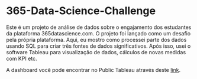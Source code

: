 
# 365-Data-Science-Challenge

Este é um projeto de análise de dados sobre o engajamento dos estudantes da plataforma 365datascience.com. O projeto foi lançado como um desafio pela própria plataforma. Aqui, eu mostro como processei parte dos dados usando SQL para criar três fontes de dados significativos. Após isso, usei o software Tableau para visualização de dados, cálculos de novas medidas com KPI etc.

A dashboard você pode encontrar no Public Tableau através deste [link](https://public.tableau.com/app/profile/alan1131/viz/365DataSciencePlatformEngagement/Painel3).
